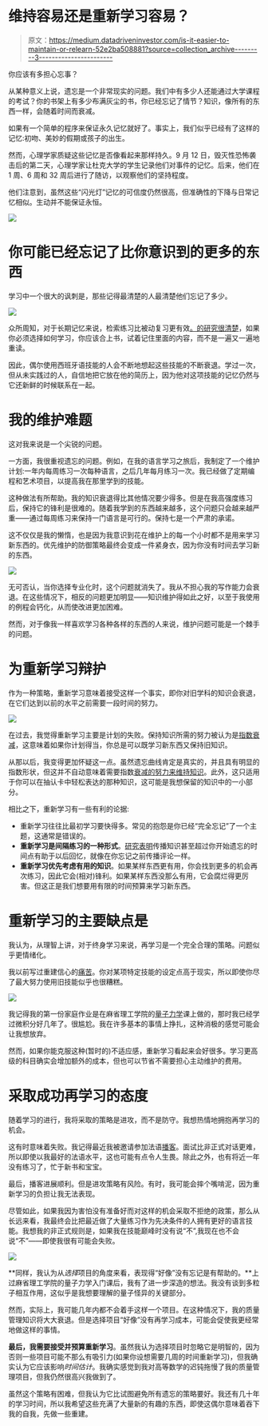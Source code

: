 # 维持容易还是重新学习容易？

> 原文：<https://medium.datadriveninvestor.com/is-it-easier-to-maintain-or-relearn-52e2ba508881?source=collection_archive---------3----------------------->

你应该有多担心忘事？

从某种意义上说，遗忘是一个非常现实的问题。我们中有多少人还能通过大学课程的考试？你的书架上有多少布满灰尘的书，你已经忘记了情节？知识，像所有的东西一样，会随着时间而衰减。

如果有一个简单的程序来保证永久记忆就好了。事实上，我们似乎已经有了这样的记忆:初吻、美妙的假期或孩子的出生。

然而，心理学家质疑这些记忆是否像看起来那样持久。9 月 12 日，毁灭性恐怖袭击后的第二天，心理学家让杜克大学的学生记录他们对事件的记忆。后来，他们在 1 周、6 周和 32 周后进行了随访，以观察他们的坚持程度。

他们注意到，虽然这些“闪光灯”记忆的可信度仍然很高，但准确性的下降与日常记忆相似。生动并不能保证永恒。

![](img/ed48e55ea4ad89060d5f34a3bee0587e.png)

# 你可能已经忘记了比你意识到的更多的东西

学习中一个很大的讽刺是，那些记得最清楚的人最清楚他们忘记了多少。

![](img/eaacd0272f7aa9e4c986c62460a9cccf.png)

众所周知，对于长期记忆来说，检索练习比被动复习更有效[。](https://science.sciencemag.org/content/331/6018/772.abstract)[的研究很清楚](https://link.springer.com/article/10.1007/s10648-012-9202-2)，如果你必须选择如何学习，你应该合上书，试着记住里面的内容，而不是一遍又一遍地重读。

因此，偶尔使用西班牙语技能的人会不断地想起这些技能的不断衰退。学过一次，但从未实践过的人，自信地把它放在他的简历上，因为他对这项技能的记忆仍然与它还新鲜的时候联系在一起。

# 我的维护难题

这对我来说是一个尖锐的问题。

一方面，我很重视遗忘的问题。例如，在我的语言学习之旅后，我制定了一个维护计划:一年内每周练习一次每种语言，之后几年每月练习一次。我已经做了定期编程和艺术项目，以提高我在那里学到的技能。

这种做法有所帮助。我的知识衰退得比其他情况要少得多。但是在我高强度练习后，保持它的锋利是很难的。随着我学到的东西越来越多，这个问题只会越来越严重——通过每周练习来保持一门语言是可行的。保持七是一个严肃的承诺。

这不仅仅是我的懒惰，也是因为我意识到花在维护上的每一个小时都不是用来学习新东西的。优先维护的防御策略最终会变成一件紧身衣，因为你没有时间去学习新的东西。

![](img/55faae69223e03c559a498feeb3540cf.png)

无可否认，当你选择专业化时，这个问题就消失了。我从不担心我的写作能力会衰退。在这些情况下，相反的问题更加明显——知识维护得如此之好，以至于我使用的例程会钙化，从而使改进更加困难。

然而，对于像我一样喜欢学习各种各样的东西的人来说，维护问题可能是一个棘手的问题。

# 为重新学习辩护

作为一种策略，重新学习意味着接受这样一个事实，即你对旧学科的知识会衰退，在它们达到以前的水平之前需要一段时间的努力。

![](img/04440bfa4425674b9a9ec4c17d986781.png)

在过去，我觉得重新学习主要是计划的失败。保持知识所需的努力被认为是[指数衰减](https://en.wikipedia.org/wiki/Forgetting_curve)，这意味着如果你计划得当，你总是可以既学习新东西又保持旧知识。

从那以后，我变得更加怀疑这一点。虽然遗忘曲线肯定是真实的，并且具有明显的指数形状，但这并不自动意味着需要指数[衰减的努力来维持知识](https://psycnet.apa.org/doiLanding?doi=10.1037%2Fa0023436)。此外，这只适用于你可以在抽认卡中轻松表达的那种知识，这可能是我想保留的知识中的一小部分。

相比之下，重新学习有一些有利的论据:

*   重新学习往往比最初学习要快得多。常见的抱怨是你已经“完全忘记”了一个主题，这通常是错误的。
*   **重新学习是间隔练习的一种形式**。[研究表明](https://pubmed.ncbi.nlm.nih.gov/14622045/)传播知识甚至超过你开始遗忘的时间点有助于以后回忆，就像在你忘记之前传播评论一样。
*   **重新学习优先考虑有用的知识**。如果某样东西更有用，你会找到更多的机会再次练习，因此它会(相对)锋利。如果某样东西没那么有用，它会腐烂得更厉害。但这正是我们想要用有限的时间预算来学习新东西。

# 重新学习的主要缺点是

我认为，从理智上讲，对于终身学习来说，再学习是一个完全合理的策略。问题似乎更情绪化。

我以前写过重建信心的[痛苦](https://www.scotthyoung.com/blog/2020/07/20/rebuild-confidence/)。你对某项特定技能的设定点高于现实，所以即使你尽了最大努力使用旧技能似乎也很糟糕。

![](img/3a131419d9687b9d1d01658120601d65.png)

我记得我的第一份家庭作业是在麻省理工学院的[量子力学](https://www.scotthyoung.com/blog/myprojects/qm/)课上做的，那时我已经学过微积分好几年了。很尴尬。我在许多基本的事情上挣扎，这种消极的感觉可能会让我想放弃。

然而，如果你能克服这种(暂时的)不适应感，重新学习看起来会好很多。学习更高级的科目确实会增加额外的成本，但也可以节省不需要担心主动维护的费用。

# 采取成功再学习的态度

随着学习的进行，我将采取的策略是进攻，而不是防守。我想热情地拥抱再学习的机会。

这有时意味着失败。我记得最近我被邀请参加法语[播客](https://soundcloud.com/user-14364280-725587839/1-scott-young-4-langues-dans-4-pays-en-1-an)。面试比非正式对话更难，所以即使以我最好的法语水平，这也可能有点令人生畏。除此之外，也有将近一年没有练习了，忙于新书和宝宝。

最后，播客进展顺利。但是进攻策略有风险。有时，我可能会摔个嘴啃泥，因为重新学习的负担让我无法表现。

尽管如此，如果我因为害怕没有准备好而对这样的机会采取不拒绝的政策，那么从长远来看，我最终会比把最近做了大量练习作为先决条件的人拥有更好的语言技能。我想我的非正式规则是，如果我在技能巅峰时没有说“不”,我现在也不会说“不”——即使我很有可能会失败。

![](img/16ef374749b04f2177e53c799034ed8a.png)

**同样，我认为从*选择*项目的角度来看，表现得“好像”没有忘记是有帮助的。**上过麻省理工学院的量子力学入门课后，我有了进一步深造的想法。我没有谈到多粒子相互作用，这似乎是我想要理解的量子怪异的关键部分。

然而，实际上，我可能几年内都不会着手这样一个项目。在这种情况下，我的质量管理知识将大大衰退。但是选择项目“好像”没有再学习成本，可能会促使我更经常地做这样的事情。

**最后，我需要接受并预算重新学习**。虽然我认为选择项目时忽略它是明智的，因为否则一些项目可能不那么有吸引力(如果你设想需要几周的时间重新学习)，但我确实认为它应该影响*时间估计*。我确实感觉到我对高等数学的迟钝拖慢了我的质量管理项目，但我仍然很高兴我做到了。

虽然这个策略有困难，但我认为它比试图避免所有遗忘的策略要好。我还有几十年的学习时间，所以我希望这些充满了大量新的有趣的东西，即使这偶尔意味着吞下我的自我，先做一些重建。